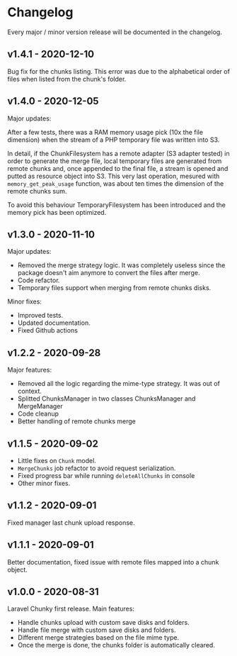 # Changelog

Every major / minor version release will be documented in the changelog.

## v1.4.1 - 2020-12-10
Bug fix for the chunks listing. This error was due to the alphabetical order of files when listed from the chunk's folder.

## v1.4.0 - 2020-12-05
Major updates:

After a few tests, there was a RAM memory usage pick (10x the file dimension) when the stream of a PHP temporary file was written into S3.

In detail, if the ChunkFilesystem has a remote adapter (S3 adapter tested) in order to generate the merge file, local temporary files are generated from remote chunks and, once appended to the final file, a stream is opened and putted as resource object into S3. This very last operation, mesured with `memory_get_peak_usage` function, was about ten times the dimension of the remote chunks sum.

To avoid this behaviour TemporaryFilesystem has been introduced and the memory pick has been optimized.

## v1.3.0 - 2020-11-10
Major updates:

* Removed the merge strategy logic. It was completely useless since the package doesn't aim anymore to convert the files after merge.
* Code refactor.
* Temporary files support when merging from remote chunks disks.

Minor fixes:

* Improved tests.
* Updated documentation.
* Fixed Github actions

## v1.2.2 - 2020-09-28
Major features:

* Removed all the logic regarding the mime-type strategy. It was out of context.
* Splitted ChunksManager in two classes ChunksManager and MergeManager
* Code cleanup
* Better handling of remote chunks merge


## v1.1.5 - 2020-09-02
* Little fixes on `Chunk` model. 
* `MergeChunks` job refactor to avoid request serialization. 
* Fixed progress bar while running `deleteAllChunks` in console 
* Other minor fixes.

## v1.1.2 - 2020-09-01

Fixed manager last chunk upload response.

## v1.1.1 - 2020-09-01

Better documentation, fixed issue with remote files mapped into a chunk object.

## v1.0.0 - 2020-08-31

Laravel Chunky first release. Main features:

* Handle chunks upload with custom save disks and folders.
* Handle file merge with custom save disks and folders.
* Different merge strategies based on the file mime type.
* Once the merge is done, the chunks folder is automatically cleared.
